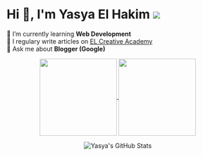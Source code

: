 # Hi 👋, I'm Yasya El Hakim ![](https://visitor-badge.glitch.me/badge?page_id=elhakimyasya.elhakimyasya)
🌱 I’m currently learning **Web Development**<br/>
📝 I regulary write articles on [EL Creative Academy](https://www.elcreativeacademy.com/)<br/>
💬 Ask me about **Blogger (Google)**<br/>

<p align=center>
  <a href="https://github.com/elhakimyasya/github-readme-stats" title="Go to Source">
    <img height=175 align="center" src="https://github-readme-stats.vercel.app/api?elhakimyasya=zumrudu-anka&show_icons=true&theme=gotham">
  </a>
  <a href="https://github.com/anuraghazra/github-readme-stats">
  <img height=175 align="center" src="https://github-readme-stats.vercel.app/api/top-langs/?username=elhakimyasya-anka&hide=c%23,powershell,java&title_color=2aa889&text_color=99d1ce&icon_color=2bbc8a&bg_color=0c1014&langs_count=8&layout=compact" />
  </a>
</p>

<p align="center"><img align="center" src="https://github-readme-stats.vercel.app/api/top-langs/?username=elhakimyasya&hide=c%2B%2B,c,html&title_color=6aa6f8&text_color=8a919a&icon_color=6aa6f8&bg_color=0e1116" alt="Yasya's GitHub Stats" /></p>

<!-- <img src="https://github-readme-stats.vercel.app/api?username=elhakimyasya&show_icons=true&theme=gotham" alt="elhakimyasya" /> -->
